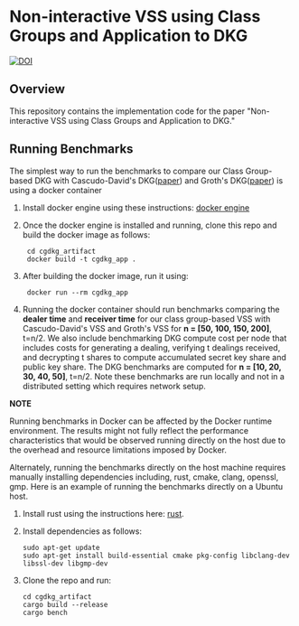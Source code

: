 # Non-interactive VSS using Class Groups and Application to DKG

[![DOI](https://zenodo.org/badge/788686770.svg)](https://zenodo.org/doi/10.5281/zenodo.10999757)

## Overview

This repository contains the implementation code for the paper "Non-interactive VSS using Class Groups and Application to DKG."

## Running Benchmarks

The simplest way to run the benchmarks to compare our Class Group-based DKG with Cascudo-David's DKG([paper](https://eprint.iacr.org/2023/1651 "paper")) and Groth's DKG([paper](https://eprint.iacr.org/2021/339.pdf "paper")) is using a docker container

1. Install docker engine using these instructions: [docker engine](https://docs.docker.com/engine/install/ "docker engine") 

2. Once the docker engine is installed and running, clone this repo and build the docker image as follows:

    ```
     cd cgdkg_artifact
     docker build -t cgdkg_app .
    ```
    
3. After building the docker image, run it using:

    ```
     docker run --rm cgdkg_app
    ```

4. Running the docker container should run benchmarks comparing the **dealer time** and **receiver time** for our class group-based VSS with Cascudo-David's VSS and Groth's VSS for **n = [50, 100, 150, 200]**, t=n/2. We also include benchmarking DKG compute cost per node that includes costs for generating a dealing, verifying t dealings received, and decrypting t shares to compute accumulated secret key share and public key share. The DKG benchmarks are computed for **n = [10, 20, 30, 40, 50]**, t=n/2. Note these benchmarks are run locally and not in a distributed setting which requires network setup. 

**NOTE**

Running benchmarks in Docker can be affected by the Docker runtime environment. The results might not fully reflect the performance characteristics that would be observed running directly on the host due to the overhead and resource limitations imposed by Docker.

Alternately, running the benchmarks directly on the host machine requires manually installing dependencies including, rust, cmake, clang, openssl, gmp. Here is an example of running the benchmarks directly on a Ubuntu host.

1. Install rust using the instructions here: [rust](https://www.rust-lang.org/tools/install "rust").

2. Install dependencies as follows:

    ```
    sudo apt-get update
    sudo apt-get install build-essential cmake pkg-config libclang-dev libssl-dev libgmp-dev
    ```

3. Clone the repo and run:

    ```
    cd cgdkg_artifact
    cargo build --release
    cargo bench
    ```
